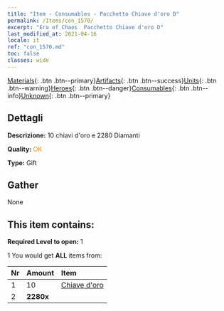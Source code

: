 ```yaml
---
title: "Item - Consumables - Pacchetto Chiave d'oro D"
permalink: /Items/con_1570/
excerpt: "Era of Chaos  Pacchetto Chiave d'oro D"
last_modified_at: 2021-04-16
locale: it
ref: "con_1570.md"
toc: false
classes: wide
---
```

 [Materials](/it/Items/){: .btn .btn--primary}[Artifacts](/it/Items/Artifacts/){: .btn .btn--success}[Units](/it/Items/Units/){: .btn .btn--warning}[Heroes](/it/Items/Heroes/){: .btn .btn--danger}[Consumables](/it/Items/Consumables/){: .btn .btn--info}[Unknown](/it/Items/Unknown/){: .btn .btn--primary}

## Dettagli
 **Descrizione:** 10 chiavi d'oro e 2280 Diamanti

 **Quality:** <span style="color: #FF8C00">OK</span>

 **Type:** Gift

## Gather

  None

## This item contains:

 **Required Level to open:** 1

 1 You would get **ALL** items  from:

  | Nr | Amount |     Item    |
  |:---|:-------|:------------|
  | 1 | 10 | [Chiave d'oro](/it/Items/con_783/) |  | 
  | 2 |  **2280x** | <i class="fas fa-gem"/> |  | 

